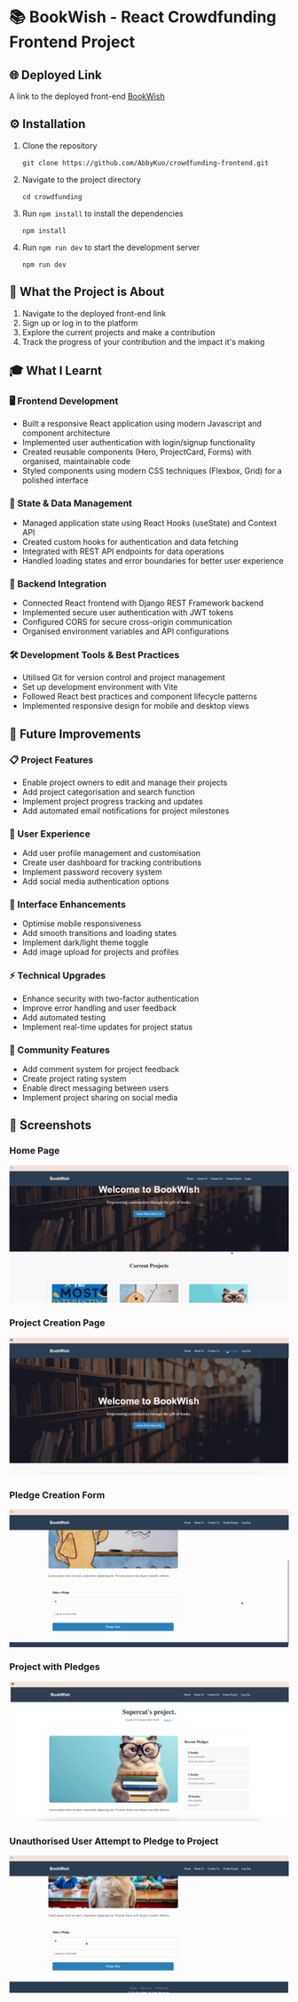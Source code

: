 # 📚 BookWish - React Crowdfunding Frontend Project

## 🌐 Deployed Link

A link to the deployed front-end  [BookWish](https://bookwish-crowdfunding.netlify.app)

## ⚙️ Installation

1. Clone the repository
   ```
   git clone https://github.com/AbbyKuo/crowdfunding-frontend.git
   ```
2. Navigate to the project directory
   ```
   cd crowdfunding
   ```
3. Run `npm install` to install the dependencies
   ```
   npm install
   ```
4. Run `npm run dev` to start the development server
   ```
   npm run dev
   ```

## 🎯 What the Project is About

1. Navigate to the deployed front-end link
2. Sign up or log in to the platform
3. Explore the current projects and make a contribution
4. Track the progress of your contribution and the impact it's making

## 🎓 What I Learnt

### 🖥️ Frontend Development
- Built a responsive React application using modern Javascript and component architecture
- Implemented user authentication with login/signup functionality
- Created reusable components (Hero, ProjectCard, Forms) with organised, maintainable code
- Styled components using modern CSS techniques (Flexbox, Grid) for a polished interface

### 🔄 State & Data Management
- Managed application state using React Hooks (useState) and Context API
- Created custom hooks for authentication and data fetching
- Integrated with REST API endpoints for data operations
- Handled loading states and error boundaries for better user experience

### 🔌 Backend Integration
- Connected React frontend with Django REST Framework backend
- Implemented secure user authentication with JWT tokens
- Configured CORS for secure cross-origin communication
- Organised environment variables and API configurations

### 🛠️ Development Tools & Best Practices
- Utilised Git for version control and project management
- Set up development environment with Vite
- Followed React best practices and component lifecycle patterns
- Implemented responsive design for mobile and desktop views

## 🚀 Future Improvements

### 📋 Project Features
- Enable project owners to edit and manage their projects
- Add project categorisation and search function
- Implement project progress tracking and updates
- Add automated email notifications for project milestones

### 👤 User Experience
- Add user profile management and customisation
- Create user dashboard for tracking contributions
- Implement password recovery system
- Add social media authentication options

### 🎨 Interface Enhancements
- Optimise mobile responsiveness
- Add smooth transitions and loading states
- Implement dark/light theme toggle
- Add image upload for projects and profiles

### ⚡ Technical Upgrades
- Enhance security with two-factor authentication
- Improve error handling and user feedback
- Add automated testing
- Implement real-time updates for project status

### 🤝 Community Features
- Add comment system for project feedback
- Create project rating system
- Enable direct messaging between users
- Implement project sharing on social media

## 📸 Screenshots

### Home Page

![HomePage](./public/images/screenshots/HomePage.gif)

### Project Creation Page

![project_creation](./public/images/screenshots/project_creation.gif)

### Pledge Creation Form

![pledge_creation](./public/images/screenshots/pledge_creation.gif)

### Project with Pledges

![project_with_pledges](./public/images/screenshots/project_with_pledge.png)

### Unauthorised User Attempt to Pledge to Project

![unauthorised_pledge](./public/images/screenshots/unauthorised_pledge.gif)
